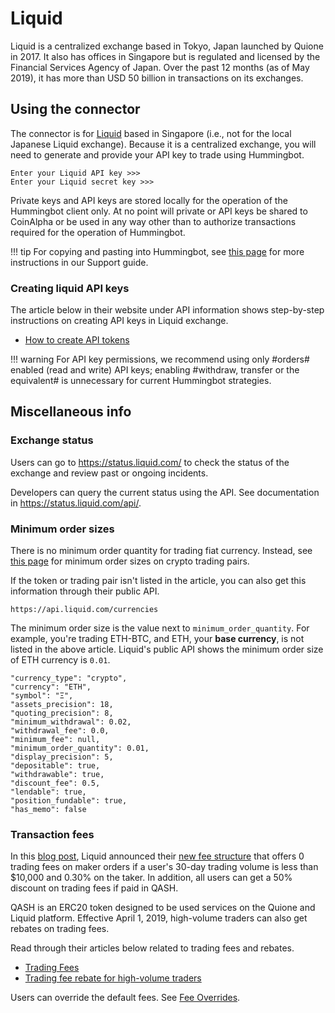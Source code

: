 # Liquid

Liquid is a centralized exchange based in Tokyo, Japan launched by Quione in 2017. It also has offices in Singapore but is regulated and licensed by the Financial Services Agency of Japan. Over the past 12 months (as of May 2019), it has more than USD 50 billion in transactions on its exchanges.

## Using the connector

The connector is for [Liquid](https://www.liquid.com/) based in Singapore (i.e., not for the local Japanese Liquid exchange). Because it is a centralized exchange, you will need to generate and provide your API key to trade using Hummingbot.

```
Enter your Liquid API key >>>
Enter your Liquid secret key >>>
```

Private keys and API keys are stored locally for the operation of the Hummingbot client only. At no point will private or API keys be shared to CoinAlpha or be used in any way other than to authorize transactions required for the operation of Hummingbot.

!!! tip
    For copying and pasting into Hummingbot, see [this page](https://hummingbot.zendesk.com/hc/en-us/articles/900004871203-Copy-and-paste-your-API-keys) for more instructions in our Support guide.

### Creating liquid API keys

The article below in their website under API information shows step-by-step instructions on creating API keys in Liquid exchange.

- [How to create API tokens](https://help.liquid.com/en/articles/2285018-how-to-create-api-tokens)

!!! warning
    For API key permissions, we recommend using only #orders# enabled (read and write) API keys; enabling #withdraw, transfer or the equivalent# is unnecessary for current Hummingbot strategies.

## Miscellaneous info

### Exchange status

Users can go to https://status.liquid.com/ to check the status of the exchange and review past or ongoing incidents.

Developers can query the current status using the API. See documentation in https://status.liquid.com/api/.

### Minimum order sizes

There is no minimum order quantity for trading fiat currency. Instead, see [this page](https://help.liquid.com/en/articles/4141955-liquid-buy-faq) for minimum order sizes on crypto trading pairs.

If the token or trading pair isn't listed in the article, you can also get this information through their public API.

```
https://api.liquid.com/currencies
```

The minimum order size is the value next to `minimum_order_quantity`. For example, you're trading ETH-BTC, and ETH, your **base currency**, is not listed in the above article. Liquid's public API shows the minimum order size of ETH currency is `0.01`.

```
"currency_type": "crypto",
"currency": "ETH",
"symbol": "Ξ",
"assets_precision": 18,
"quoting_precision": 8,
"minimum_withdrawal": 0.02,
"withdrawal_fee": 0.0,
"minimum_fee": null,
"minimum_order_quantity": 0.01,
"display_precision": 5,
"depositable": true,
"withdrawable": true,
"discount_fee": 0.5,
"lendable": true,
"position_fundable": true,
"has_memo": false
```

### Transaction fees

In this [blog post](https://blog.liquid.com/liquid-progressive-fee-update), Liquid announced their [new fee structure](https://www.liquid.com/fees/) that offers 0 trading fees on maker orders if a user's 30-day trading volume is less than \$10,000 and 0.30% on the taker. In addition, all users can get a 50% discount on trading fees if paid in QASH.

QASH is an ERC20 token designed to be used services on the Quione and Liquid platform. Effective April 1, 2019, high-volume traders can also get rebates on trading fees.

Read through their articles below related to trading fees and rebates.

- [Trading Fees](https://www.liquid.com/fees/)
- [Trading fee rebate for high-volume traders](https://help.liquid.com/en/articles/2825019-trading-fee-rebate-for-high-volume-traders)

Users can override the default fees. See [Fee Overrides](/operation/override-fees).
